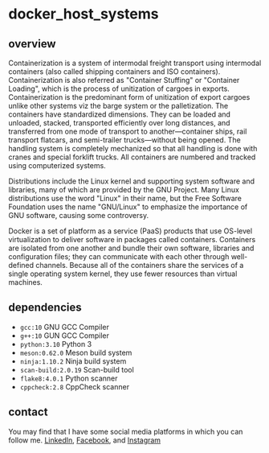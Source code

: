 # docker_host_systems

## overview

Containerization is a system of intermodal freight transport
using intermodal containers (also called shipping containers
and ISO containers). Containerization is also referred as
"Container Stuffing" or "Container Loading", which is the
process of unitization of cargoes in exports. Containerization
is the predominant form of unitization of export cargoes unlike
other systems viz the barge system or the palletization. The
containers have standardized dimensions. They can be loaded
and unloaded, stacked, transported efficiently over long
distances, and transferred from one mode of transport to
another—container ships, rail transport flatcars, and
semi-trailer trucks—without being opened. The handling
system is completely mechanized so that all handling is done
with cranes and special forklift trucks. All containers are
numbered and tracked using computerized systems.

Distributions include the Linux kernel and supporting
system software and libraries, many of which are provided
by the GNU Project. Many Linux distributions use the word
"Linux" in their name, but the Free Software Foundation
uses the name "GNU/Linux" to emphasize the importance of
GNU software, causing some controversy.

Docker is a set of platform as a service (PaaS) products
that use OS-level virtualization to deliver software in
packages called containers. Containers are isolated from
one another and bundle their own software, libraries and
configuration files; they can communicate with each other
through well-defined channels. Because all of the containers
share the services of a single operating system kernel,
they use fewer resources than virtual machines.

## dependencies

* `gcc:10` GNU GCC Compiler
* `g++:10` GUN GCC Compiler
* `python:3.10` Python 3
* `meson:0.62.0` Meson build system
* `ninja:1.10.2` Ninja build system
* `scan-build:2.0.19` Scan-build tool
* `flake8:4.0.1` Python scanner
* `cppcheck:2.8` CppCheck scanner

## contact

You may find that I have some social media platforms
in which you can follow me. [LinkedIn](https://www.linkedin.com/in/michael-brockus), [Facebook](https://facebook.com/michael.brockus.555), and [Instagram](https://instagram.com/troglobyte_coder/)
